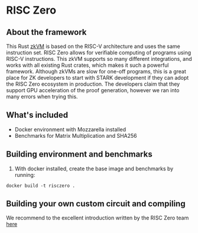 # RISC Zero

## About the framework
This Rust [zkVM](https://github.com/risc0/risc0) is based on the RISC-V architecture and uses the same instruction set. RISC Zero allows for verifiable computing of programs using RISC-V instructions. This zkVM supports so many different integrations, and works with all existing Rust crates, which makes it such a powerful framework. Although zkVMs are slow for one-off programs, this is a great place for ZK developers to start with STARK development if they can adopt the RISC Zero ecosystem in production. The developers claim that they support GPU acceleration of the proof generation, however we ran into many errors when trying this.

## What's included
- Docker environment with Mozzarella installed
- Benchmarks for Matrix Multiplication and SHA256

## Building environment and benchmarks

1. With docker installed, create the base image and benchmarks by running:
```
docker build -t risczero .
```

## Building your own custom circuit and compiling

We recommend to the excellent introduction written by the RISC Zero team [here](https://dev.risczero.com/api/zkvm/tutorials/hello-world)
